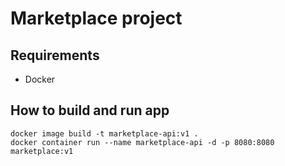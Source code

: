 # Marketplace project 

## Requirements
* Docker

## How to build and run app
```shell
docker image build -t marketplace-api:v1 .
docker container run --name marketplace-api -d -p 8080:8080 marketplace:v1
```
